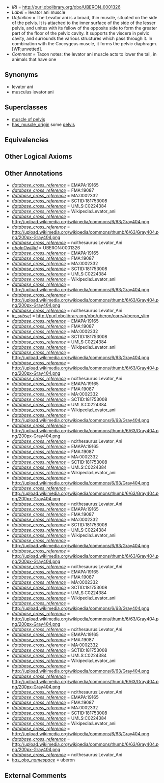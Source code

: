  * *IRI* = http://purl.obolibrary.org/obo/UBERON_0001326
 * *Label* = levator ani muscle
 * *Definition* = The Levator ani is a broad, thin muscle, situated on the side of the pelvis. It is attached to the inner surface of the side of the lesser pelvis, and unites with its fellow of the opposite side to form the greater part of the floor of the pelvic cavity. It supports the viscera in pelvic cavity, and surrounds the various structures which pass through it. In combination with the Coccygeus muscle, it forms the pelvic diaphragm. [WP,unvetted].
 * *Comment* = Taxon notes: the levator ani muscle acts to lower the tail, in animals that have one

## Synonyms

 * levator ani
 * musculus levator ani

## Superclasses

 * [muscle of pelvis](../../UBERON/25/UBERON_0001325.md)
 * [has_muscle_origin](../../RO/72/RO_0002372.md) some [pelvis](../../UBERON/55/UBERON_0002355.md)

## Equivalencies


## Other Logical Axioms


## Other Annotations

 * *[database_cross_reference](../../ef/oboInOwl#hasDbXref.md)* = EMAPA:19165
 * *[database_cross_reference](../../ef/oboInOwl#hasDbXref.md)* = FMA:19087
 * *[database_cross_reference](../../ef/oboInOwl#hasDbXref.md)* = MA:0002332
 * *[database_cross_reference](../../ef/oboInOwl#hasDbXref.md)* = SCTID:181753008
 * *[database_cross_reference](../../ef/oboInOwl#hasDbXref.md)* = UMLS:C0224384
 * *[database_cross_reference](../../ef/oboInOwl#hasDbXref.md)* = Wikipedia:Levator_ani
 * *[database_cross_reference](../../ef/oboInOwl#hasDbXref.md)* = http://upload.wikimedia.org/wikipedia/commons/6/63/Gray404.png
 * *[database_cross_reference](../../ef/oboInOwl#hasDbXref.md)* = http://upload.wikimedia.org/wikipedia/commons/thumb/6/63/Gray404.png/200px-Gray404.png
 * *[database_cross_reference](../../ef/oboInOwl#hasDbXref.md)* = ncithesaurus:Levator_Ani
 * *[oboInOwl#id](../../id/oboInOwl#id.md)* = UBERON:0001326
 * *[database_cross_reference](../../ef/oboInOwl#hasDbXref.md)* = EMAPA:19165
 * *[database_cross_reference](../../ef/oboInOwl#hasDbXref.md)* = FMA:19087
 * *[database_cross_reference](../../ef/oboInOwl#hasDbXref.md)* = MA:0002332
 * *[database_cross_reference](../../ef/oboInOwl#hasDbXref.md)* = SCTID:181753008
 * *[database_cross_reference](../../ef/oboInOwl#hasDbXref.md)* = UMLS:C0224384
 * *[database_cross_reference](../../ef/oboInOwl#hasDbXref.md)* = Wikipedia:Levator_ani
 * *[database_cross_reference](../../ef/oboInOwl#hasDbXref.md)* = http://upload.wikimedia.org/wikipedia/commons/6/63/Gray404.png
 * *[database_cross_reference](../../ef/oboInOwl#hasDbXref.md)* = http://upload.wikimedia.org/wikipedia/commons/thumb/6/63/Gray404.png/200px-Gray404.png
 * *[database_cross_reference](../../ef/oboInOwl#hasDbXref.md)* = ncithesaurus:Levator_Ani
 * *[in_subset](../../et/oboInOwl#inSubset.md)* = http://purl.obolibrary.org/obo/uberon/core#uberon_slim
 * *[database_cross_reference](../../ef/oboInOwl#hasDbXref.md)* = EMAPA:19165
 * *[database_cross_reference](../../ef/oboInOwl#hasDbXref.md)* = FMA:19087
 * *[database_cross_reference](../../ef/oboInOwl#hasDbXref.md)* = MA:0002332
 * *[database_cross_reference](../../ef/oboInOwl#hasDbXref.md)* = SCTID:181753008
 * *[database_cross_reference](../../ef/oboInOwl#hasDbXref.md)* = UMLS:C0224384
 * *[database_cross_reference](../../ef/oboInOwl#hasDbXref.md)* = Wikipedia:Levator_ani
 * *[database_cross_reference](../../ef/oboInOwl#hasDbXref.md)* = http://upload.wikimedia.org/wikipedia/commons/6/63/Gray404.png
 * *[database_cross_reference](../../ef/oboInOwl#hasDbXref.md)* = http://upload.wikimedia.org/wikipedia/commons/thumb/6/63/Gray404.png/200px-Gray404.png
 * *[database_cross_reference](../../ef/oboInOwl#hasDbXref.md)* = ncithesaurus:Levator_Ani
 * *[database_cross_reference](../../ef/oboInOwl#hasDbXref.md)* = EMAPA:19165
 * *[database_cross_reference](../../ef/oboInOwl#hasDbXref.md)* = FMA:19087
 * *[database_cross_reference](../../ef/oboInOwl#hasDbXref.md)* = MA:0002332
 * *[database_cross_reference](../../ef/oboInOwl#hasDbXref.md)* = SCTID:181753008
 * *[database_cross_reference](../../ef/oboInOwl#hasDbXref.md)* = UMLS:C0224384
 * *[database_cross_reference](../../ef/oboInOwl#hasDbXref.md)* = Wikipedia:Levator_ani
 * *[database_cross_reference](../../ef/oboInOwl#hasDbXref.md)* = http://upload.wikimedia.org/wikipedia/commons/6/63/Gray404.png
 * *[database_cross_reference](../../ef/oboInOwl#hasDbXref.md)* = http://upload.wikimedia.org/wikipedia/commons/thumb/6/63/Gray404.png/200px-Gray404.png
 * *[database_cross_reference](../../ef/oboInOwl#hasDbXref.md)* = ncithesaurus:Levator_Ani
 * *[database_cross_reference](../../ef/oboInOwl#hasDbXref.md)* = EMAPA:19165
 * *[database_cross_reference](../../ef/oboInOwl#hasDbXref.md)* = FMA:19087
 * *[database_cross_reference](../../ef/oboInOwl#hasDbXref.md)* = MA:0002332
 * *[database_cross_reference](../../ef/oboInOwl#hasDbXref.md)* = SCTID:181753008
 * *[database_cross_reference](../../ef/oboInOwl#hasDbXref.md)* = UMLS:C0224384
 * *[database_cross_reference](../../ef/oboInOwl#hasDbXref.md)* = Wikipedia:Levator_ani
 * *[database_cross_reference](../../ef/oboInOwl#hasDbXref.md)* = http://upload.wikimedia.org/wikipedia/commons/6/63/Gray404.png
 * *[database_cross_reference](../../ef/oboInOwl#hasDbXref.md)* = http://upload.wikimedia.org/wikipedia/commons/thumb/6/63/Gray404.png/200px-Gray404.png
 * *[database_cross_reference](../../ef/oboInOwl#hasDbXref.md)* = ncithesaurus:Levator_Ani
 * *[database_cross_reference](../../ef/oboInOwl#hasDbXref.md)* = EMAPA:19165
 * *[database_cross_reference](../../ef/oboInOwl#hasDbXref.md)* = FMA:19087
 * *[database_cross_reference](../../ef/oboInOwl#hasDbXref.md)* = MA:0002332
 * *[database_cross_reference](../../ef/oboInOwl#hasDbXref.md)* = SCTID:181753008
 * *[database_cross_reference](../../ef/oboInOwl#hasDbXref.md)* = UMLS:C0224384
 * *[database_cross_reference](../../ef/oboInOwl#hasDbXref.md)* = Wikipedia:Levator_ani
 * *[database_cross_reference](../../ef/oboInOwl#hasDbXref.md)* = http://upload.wikimedia.org/wikipedia/commons/6/63/Gray404.png
 * *[database_cross_reference](../../ef/oboInOwl#hasDbXref.md)* = http://upload.wikimedia.org/wikipedia/commons/thumb/6/63/Gray404.png/200px-Gray404.png
 * *[database_cross_reference](../../ef/oboInOwl#hasDbXref.md)* = ncithesaurus:Levator_Ani
 * *[database_cross_reference](../../ef/oboInOwl#hasDbXref.md)* = EMAPA:19165
 * *[database_cross_reference](../../ef/oboInOwl#hasDbXref.md)* = FMA:19087
 * *[database_cross_reference](../../ef/oboInOwl#hasDbXref.md)* = MA:0002332
 * *[database_cross_reference](../../ef/oboInOwl#hasDbXref.md)* = SCTID:181753008
 * *[database_cross_reference](../../ef/oboInOwl#hasDbXref.md)* = UMLS:C0224384
 * *[database_cross_reference](../../ef/oboInOwl#hasDbXref.md)* = Wikipedia:Levator_ani
 * *[database_cross_reference](../../ef/oboInOwl#hasDbXref.md)* = http://upload.wikimedia.org/wikipedia/commons/6/63/Gray404.png
 * *[database_cross_reference](../../ef/oboInOwl#hasDbXref.md)* = http://upload.wikimedia.org/wikipedia/commons/thumb/6/63/Gray404.png/200px-Gray404.png
 * *[database_cross_reference](../../ef/oboInOwl#hasDbXref.md)* = ncithesaurus:Levator_Ani
 * *[database_cross_reference](../../ef/oboInOwl#hasDbXref.md)* = EMAPA:19165
 * *[database_cross_reference](../../ef/oboInOwl#hasDbXref.md)* = FMA:19087
 * *[database_cross_reference](../../ef/oboInOwl#hasDbXref.md)* = MA:0002332
 * *[database_cross_reference](../../ef/oboInOwl#hasDbXref.md)* = SCTID:181753008
 * *[database_cross_reference](../../ef/oboInOwl#hasDbXref.md)* = UMLS:C0224384
 * *[database_cross_reference](../../ef/oboInOwl#hasDbXref.md)* = Wikipedia:Levator_ani
 * *[database_cross_reference](../../ef/oboInOwl#hasDbXref.md)* = http://upload.wikimedia.org/wikipedia/commons/6/63/Gray404.png
 * *[database_cross_reference](../../ef/oboInOwl#hasDbXref.md)* = http://upload.wikimedia.org/wikipedia/commons/thumb/6/63/Gray404.png/200px-Gray404.png
 * *[database_cross_reference](../../ef/oboInOwl#hasDbXref.md)* = ncithesaurus:Levator_Ani
 * *[database_cross_reference](../../ef/oboInOwl#hasDbXref.md)* = EMAPA:19165
 * *[database_cross_reference](../../ef/oboInOwl#hasDbXref.md)* = FMA:19087
 * *[database_cross_reference](../../ef/oboInOwl#hasDbXref.md)* = MA:0002332
 * *[database_cross_reference](../../ef/oboInOwl#hasDbXref.md)* = SCTID:181753008
 * *[database_cross_reference](../../ef/oboInOwl#hasDbXref.md)* = UMLS:C0224384
 * *[database_cross_reference](../../ef/oboInOwl#hasDbXref.md)* = Wikipedia:Levator_ani
 * *[database_cross_reference](../../ef/oboInOwl#hasDbXref.md)* = http://upload.wikimedia.org/wikipedia/commons/6/63/Gray404.png
 * *[database_cross_reference](../../ef/oboInOwl#hasDbXref.md)* = http://upload.wikimedia.org/wikipedia/commons/thumb/6/63/Gray404.png/200px-Gray404.png
 * *[database_cross_reference](../../ef/oboInOwl#hasDbXref.md)* = ncithesaurus:Levator_Ani
 * *[has_obo_namespace](../../ce/oboInOwl#hasOBONamespace.md)* = uberon

## External Comments

